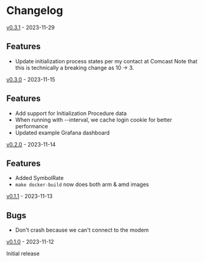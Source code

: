 # Changelog

[v0.3.1] - 2023-11-29

## Features

 * Update initialization process states per my contact at Comcast
    Note that this is technically a breaking change as 10 -> 3.

[v0.3.0] - 2023-11-15

## Features

 * Add support for Initialization Procedure data
 * When running with --interval, we cache login cookie for better performance
 * Updated example Grafana dashboard

[v0.2.0] - 2023-11-14

## Features

 * Added SymbolRate
 * `make docker-build` now does both arm & amd images

[v0.1.1] - 2023-11-13

## Bugs

 * Don't crash because we can't connect to the modem

[v0.1.0] - 2023-11-12

Initial release

[Unreleased]: https://github.com/synfinatic/xb8-docsis-stats/compare/v0.3.1...main
[v0.3.1]: https://github.com/synfinatic/xb8-docsis-stats/releases/tag/v0.3.1
[v0.3.0]: https://github.com/synfinatic/xb8-docsis-stats/releases/tag/v0.3.0
[v0.2.0]: https://github.com/synfinatic/xb8-docsis-stats/releases/tag/v0.2.0
[v0.1.1]: https://github.com/synfinatic/xb8-docsis-stats/releases/tag/v0.1.1
[v0.1.0]: https://github.com/synfinatic/xb8-docsis-stats/releases/tag/v0.1.0
